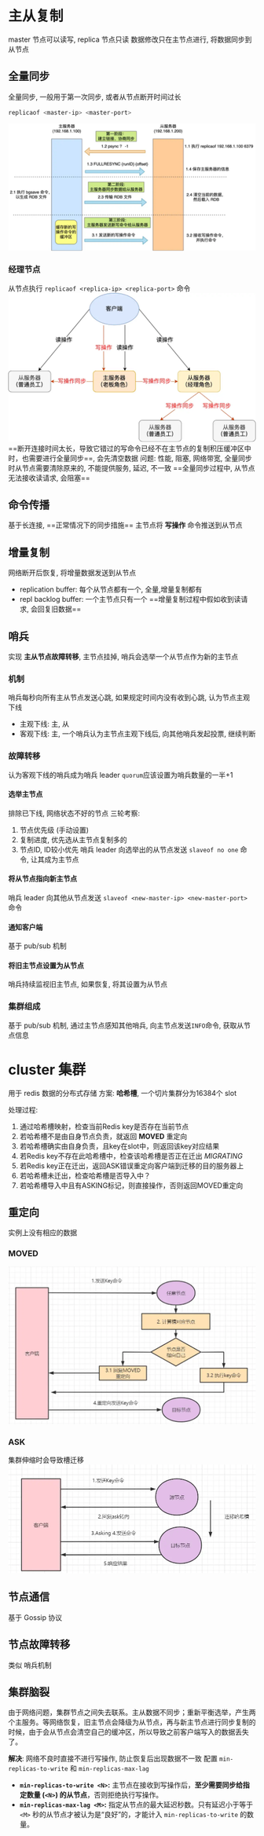 # 主从复制
master 节点可以读写, replica 节点只读
数据修改只在主节点进行, 将数据同步到从节点
## 全量同步
全量同步, 一般用于第一次同步, 或者从节点断开时间过长
```sh
replicaof <master-ip> <master-port>
```
![ea4f7e86baf2435af3999e5cd38b6a26-1.webp](https://raw.githubusercontent.com/hmmm42/Picbed/main/obsidian/picturesea4f7e86baf2435af3999e5cd38b6a26-1.webp)
### 经理节点
从节点执行 `replicaof <replica-ip> <replica-port>` 命令 
![4d850bfe8d712d3d67ff13e59b919452.webp](https://raw.githubusercontent.com/hmmm42/Picbed/main/obsidian/pictures4d850bfe8d712d3d67ff13e59b919452.webp)
==断开连接时间太长，导致它错过的写命令已经不在主节点的复制积压缓冲区中时，也需要进行全量同步==, 会先清空数据
问题: 性能, 阻塞, 网络带宽, 全量同步时从节点需要清除原来的, 不能提供服务, 延迟, 不一致
==全量同步过程中, 从节点无法接收读请求, 会阻塞==
## 命令传播
基于长连接, ==正常情况下的同步措施== 主节点将 **写操作** 命令推送到从节点
## 增量复制
网络断开后恢复, 将增量数据发送到从节点
- replication buffer: 每个从节点都有一个, 全量,增量复制都有
- repl backlog buffer: 一个主节点只有一个
==增量复制过程中假如收到读请求, 会回复旧数据==
## 哨兵
实现 **主从节点故障转移**, 主节点挂掉, 哨兵会选举一个从节点作为新的主节点
### 机制
哨兵每秒向所有主从节点发送心跳, 如果规定时间内没有收到心跳, 认为节点主观下线
- 主观下线: 主, 从
- 客观下线: 主, 一个哨兵认为主节点主观下线后, 向其他哨兵发起投票, 继续判断
### 故障转移
认为客观下线的哨兵成为哨兵 leader
`quorum`应该设置为哨兵数量的一半+1
#### 选举主节点
排除已下线, 网络状态不好的节点
三轮考察:
1. 节点优先级 (手动设置)
2. 复制进度, 优先选从主节点复制多的
3. 节点ID, ID较小优先
哨兵 leader 向选举出的从节点发送 `slaveof no one` 命令, 让其成为主节点
#### 将从节点指向新主节点
哨兵 leader 向其他从节点发送 `slaveof <new-master-ip> <new-master-port>` 命令
#### 通知客户端
基于 pub/sub 机制
#### 将旧主节点设置为从节点
哨兵持续监视旧主节点, 如果恢复, 将其设置为从节点
### 集群组成
基于 pub/sub 机制, 通过主节点感知其他哨兵, 向主节点发送`INFO`命令, 获取从节点信息 
# cluster 集群
用于 redis 数据的分布式存储
方案: **哈希槽**, 一个切片集群分为16384个 slot

处理过程:
1. 通过哈希槽映射，检查当前Redis key是否存在当前节点 
2. 若哈希槽不是由自身节点负责，就返回 **MOVED** 重定向 
3. 若哈希槽确实由自身负责，且key在slot中，则返回该key对应结果 
4. 若Redis key不存在此哈希槽中，检查该哈希槽是否正在迁出 *MIGRATING*
5. 若Redis key正在迁出，返回ASK错误重定向客户端到迁移的目的服务器上
6. 若哈希槽未迁出，检查哈希槽是否导入中？
7. 若哈希槽导入中且有ASKING标记，则直接操作，否则返回MOVED重定向
## 重定向
实例上没有相应的数据
### MOVED
![1d4685f1f19d72aff8412498c05bed4a.webp](https://raw.githubusercontent.com/hmmm42/Picbed/main/obsidian/pictures1d4685f1f19d72aff8412498c05bed4a.webp)
### ASK
集群伸缩时会导致槽迁移
![fe3703c3d045462a12b41a628ff26825.webp](https://raw.githubusercontent.com/hmmm42/Picbed/main/obsidian/picturesfe3703c3d045462a12b41a628ff26825.webp)
## 节点通信
基于 Gossip 协议
## 节点故障转移
类似 哨兵机制
## 集群脑裂
由于网络问题，集群节点之间失去联系。主从数据不同步；重新平衡选举，产生两个主服务。等网络恢复，旧主节点会降级为从节点，再与新主节点进行同步复制的时候，由于会从节点会清空自己的缓冲区，所以导致之前客户端写入的数据丢失了。

**解决**: 网络不良时直接不进行写操作, 防止恢复后出现数据不一致
配置 `min-replicas-to-write` 和 `min-replicas-max-lag`
- **`min-replicas-to-write <N>`:** 主节点在接收到写操作后，**至少需要同步给指定数量 (`<N>`) 的从节点**，否则拒绝执行写操作。
- **`min-replicas-max-lag <M>`:** 指定从节点的最大延迟秒数。只有延迟小于等于 `<M>` 秒的从节点才被认为是“良好”的，才能计入 `min-replicas-to-write` 的数量。